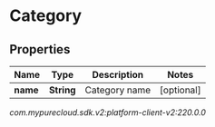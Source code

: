 # Category


## Properties

| Name | Type | Description | Notes |
| ------------ | ------------- | ------------- | ------------- |
| **name** | **String** | Category name |  [optional] |




_com.mypurecloud.sdk.v2:platform-client-v2:220.0.0_
